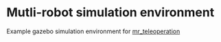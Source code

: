 Mutli-robot simulation environment
=======

Example gazebo simulation environment for <a href="https://github.com/cogniteam/mr_teleoperator">mr_teleoperation</a>
